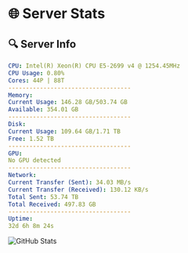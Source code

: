 # 🌐 Server Stats
## 🔍 Server Info
```yaml
CPU: Intel(R) Xeon(R) CPU E5-2699 v4 @ 1254.45MHz
CPU Usage: 0.80%
Cores: 44P | 88T
-----------------------------------
Memory:
Current Usage: 146.28 GB/503.74 GB
Available: 354.01 GB
-----------------------------------
Disk:
Current Usage: 109.64 GB/1.71 TB
Free: 1.52 TB
-----------------------------------
GPU:
No GPU detected
-----------------------------------
Network:
Current Transfer (Sent): 34.03 MB/s
Current Transfer (Received): 130.12 KB/s
Total Sent: 53.74 TB
Total Received: 497.83 GB
-----------------------------------
Uptime:
32d 6h 8m 24s
```
![GitHub Stats](https://img.shields.io/badge/Updated-2025-04-09_03:31:13-blue)